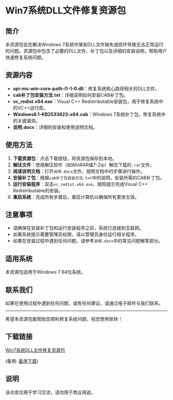 # Win7系统DLL文件修复资源包

## 简介
本资源包旨在解决Windows 7系统中某些DLL文件缺失或损坏导致无法正常运行的问题。资源包中包含了必要的DLL文件、补丁包以及详细的安装说明，帮助用户快速修复系统问题。

## 资源内容
- **api-ms-win-core-path-l1-1-0.dll**：修复系统核心路径相关的DLL文件。
- **cab补丁包安装方法.txt**：详细说明如何安装CAB补丁包。
- **vc_redist.x64.exe**：Visual C++ Redistributable安装包，用于修复系统中的VC++运行库。
- **Windows6.1-KB2533623-x64.cab**：Windows 7系统补丁包，修复系统中的关键漏洞。
- **说明.docx**：详细的安装和使用说明文档。

## 使用方法
1. **下载资源包**：点击下载按钮，将资源包保存到本地。
2. **解压文件**：使用解压软件（如WinRAR或7-Zip）解压下载的`.rar`文件。
3. **阅读说明文档**：打开`说明.docx`文件，按照文档中的步骤进行操作。
4. **安装补丁包**：根据`cab补丁包安装方法.txt`中的说明，安装所需的CAB补丁包。
5. **运行安装程序**：双击`vc_redist.x64.exe`，按照提示完成Visual C++ Redistributable的安装。
6. **重启系统**：完成所有步骤后，重启计算机以确保所有更改生效。

## 注意事项
- 请确保在安装补丁包和运行安装程序之前，系统已连接到互联网。
- 如果系统提示需要管理员权限，请以管理员身份运行相关程序。
- 如果在安装过程中遇到任何问题，请参考`说明.docx`中的常见问题解答部分。

## 适用系统
本资源包适用于Windows 7 64位系统。

## 联系我们
如果在使用过程中遇到任何问题，或有任何建议，请通过电子邮件与我们联系。

---

希望本资源包能帮助您顺利修复系统问题，祝您使用愉快！

## 下载链接
[Win7系统DLL文件修复资源包](https://pan.quark.cn/s/6c7417551b9e) 

(备用: [备用下载](https://pan.baidu.com/s/1z4oxjyMneiObqHJgXcunBQ?pwd=1234))

## 说明

该仓库仅用于学习交流，请勿用于商业用途。
